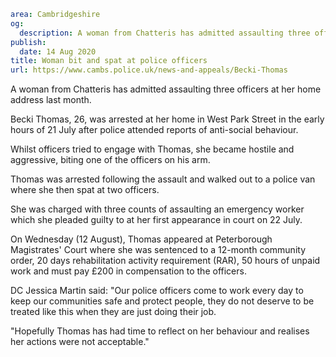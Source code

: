 ```yaml
area: Cambridgeshire
og:
  description: A woman from Chatteris has admitted assaulting three officers at her home address last month.
publish:
  date: 14 Aug 2020
title: Woman bit and spat at police officers
url: https://www.cambs.police.uk/news-and-appeals/Becki-Thomas
```

A woman from Chatteris has admitted assaulting three officers at her home address last month.

Becki Thomas, 26, was arrested at her home in West Park Street in the early hours of 21 July after police attended reports of anti-social behaviour.

Whilst officers tried to engage with Thomas, she became hostile and aggressive, biting one of the officers on his arm.

Thomas was arrested following the assault and walked out to a police van where she then spat at two officers.

She was charged with three counts of assaulting an emergency worker which she pleaded guilty to at her first appearance in court on 22 July.

On Wednesday (12 August), Thomas appeared at Peterborough Magistrates' Court where she was sentenced to a 12-month community order, 20 days rehabilitation activity requirement (RAR), 50 hours of unpaid work and must pay £200 in compensation to the officers.

DC Jessica Martin said: "Our police officers come to work every day to keep our communities safe and protect people, they do not deserve to be treated like this when they are just doing their job.

"Hopefully Thomas has had time to reflect on her behaviour and realises her actions were not acceptable."
